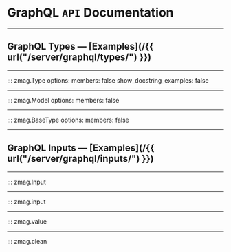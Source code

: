# GraphQL **`API`** Documentation

---

## GraphQL Types — [Examples](/{{ url("/server/graphql/types/") }})

---

::: zmag.Type
    options:
        members: false
        show_docstring_examples: false

---

::: zmag.Model
    options:
        members: false

---

::: zmag.BaseType
    options:
        members: false

---

## GraphQL Inputs — [Examples](/{{ url("/server/graphql/inputs/") }})

---

::: zmag.Input

---

::: zmag.input

---

::: zmag.value


---

::: zmag.clean
